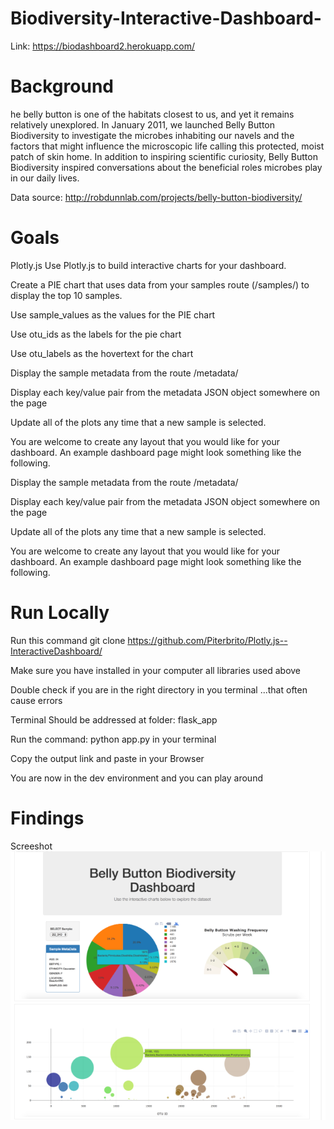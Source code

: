 # Biodiversity-Interactive-Dashboard- 

Link: https://biodashboard2.herokuapp.com/




# Background

he belly button is one of the habitats closest to us, and yet it remains relatively unexplored. In January 2011, we launched Belly Button Biodiversity to investigate the microbes inhabiting our navels and the factors that might influence the microscopic life calling this protected, moist patch of skin home. In addition to inspiring scientific curiosity, Belly Button Biodiversity inspired conversations about the beneficial roles microbes play in our daily lives.

Data source: http://robdunnlab.com/projects/belly-button-biodiversity/

# Goals

Plotly.js
Use Plotly.js to build interactive charts for your dashboard.


Create a PIE chart that uses data from your samples route (/samples/<sample>) to display the top 10 samples.


Use sample_values as the values for the PIE chart


Use otu_ids as the labels for the pie chart


Use otu_labels as the hovertext for the chart

Display the sample metadata from the route /metadata/<sample>

Display each key/value pair from the metadata JSON object somewhere on the page



Update all of the plots any time that a new sample is selected.


You are welcome to create any layout that you would like for your dashboard. An example dashboard page might look something like the following.

Display the sample metadata from the route /metadata/<sample>

Display each key/value pair from the metadata JSON object somewhere on the page


Update all of the plots any time that a new sample is selected.


You are welcome to create any layout that you would like for your dashboard. An example dashboard page might look something like the following.


# Run Locally

Run this command git clone https://github.com/Piterbrito/Plotly.js--InteractiveDashboard/


Make sure you have installed in your computer all libraries used above 


Double check if you are in the right directory in you terminal ...that often cause errors


Terminal Should be addressed at folder: flask_app


Run the command: python app.py in your terminal


Copy the output link and paste in your Browser


You are now in the dev environment and you can play around


# Findings

Screeshot
![x](biodiversity.png)
